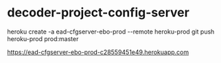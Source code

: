 # decoder-project-config-server

heroku create -a ead-cfgserver-ebo-prod --remote heroku-prod
git push heroku-prod prod:master

https://ead-cfgserver-ebo-prod-c28559451e49.herokuapp.com